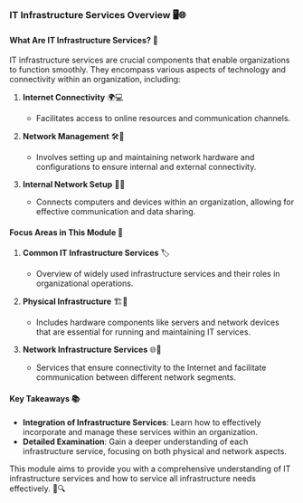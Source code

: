 ### IT Infrastructure Services Overview 🖥️🌐

#### What Are IT Infrastructure Services? 🤔

IT infrastructure services are crucial components that enable organizations to function smoothly. They encompass various aspects of technology and connectivity within an organization, including:

1. **Internet Connectivity** 🌍💻
   - Facilitates access to online resources and communication channels.

2. **Network Management** 🛠️🔗
   - Involves setting up and maintaining network hardware and configurations to ensure internal and external connectivity.

3. **Internal Network Setup** 🏢📡
   - Connects computers and devices within an organization, allowing for effective communication and data sharing.

#### Focus Areas in This Module 🔎

1. **Common IT Infrastructure Services** 🏷️
   - Overview of widely used infrastructure services and their roles in organizational operations.

2. **Physical Infrastructure** 🏗️🔧
   - Includes hardware components like servers and network devices that are essential for running and maintaining IT services.

3. **Network Infrastructure Services** 🌐🔌
   - Services that ensure connectivity to the Internet and facilitate communication between different network segments.

#### Key Takeaways 📚

- **Integration of Infrastructure Services**: Learn how to effectively incorporate and manage these services within an organization.
- **Detailed Examination**: Gain a deeper understanding of each infrastructure service, focusing on both physical and network aspects.

This module aims to provide you with a comprehensive understanding of IT infrastructure services and how to service all infrastructure needs effectively. 🚀🔍